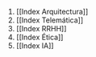 1. [[Index Arquitectura]]
2. [[Index Telemática]]
3. [[Index RRHH]]
4. [[Index Ética]]
5. [[Index IA]]